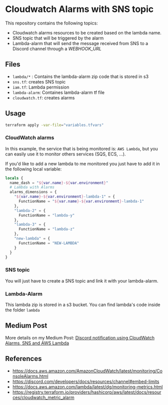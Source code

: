 # Cloudwatch Alarms with SNS topic

This repository contains the following topics:

- Cloudwatch alarms resources to be created based on the lambda name.
- SNS topic that will be triggered by the alarm
- Lambda-alarm that will send the message received from SNS to a Discord channel through a *WEBHOOK_URL*

## Files
- `lambda/*` : Contains the lambda-alarm zip code that is stored in s3
- `sns.tf`: creates SNS topic
- `iam.tf`: Lambda permission
- `lambda-alarm`: Containes lambda-alarm tf file
- `cloudwatch.tf`: creates alarms

## Usage

```bash
terraform apply -var-file="variables.tfvars"
```

### CloudWatch alarms
In this example, the service that is being monitored is: `AWS Lambda`, but you can easily use it to monitor others services (SQS, ECS, ...).

If you'd like to add a new lambda to me monitored you just have to add it in the following local variable:
```terraform
locals {
  name_dash = "${var.name}-${var.environment}"
  # Lambda with Alarms
  alarms_dimensions = {
    "${var.name}-${var.environment}-lambda-1" = {
      FunctionName = "${var.name}-${var.environment}-lambda-1"
    },
    "lambda-2" = {
      FunctionName = "lambda-y"
    },
    "lambda-3" = {
      FunctionName = "lambda-z"
    },
    "new-lambda" = {
      FunctionName = "NEW-LAMBDA"
    }
  }
}
```

### SNS topic
You will just have to create a SNS topic and link it with your lambda-alarm.

### Lambda-Alarm
This lambda zip is stored in a s3 bucket. You can find lambda's code inside the folder `lambda`

## Medium Post
More details on my Medium Post: [Discord notification using CloudWatch Alarms, SNS and AWS Lambda](https://towardsdatascience.com/discord-notification-using-cloudwatch-alarms-sns-and-aws-lambda-71393861699f)

## References
- https://docs.aws.amazon.com/AmazonCloudWatch/latest/monitoring/ConsoleAlarms.html
- https://discord.com/developers/docs/resources/channel#embed-limits
- https://docs.aws.amazon.com/lambda/latest/dg/monitoring-metrics.html
- https://registry.terraform.io/providers/hashicorp/aws/latest/docs/resources/cloudwatch_metric_alarm
